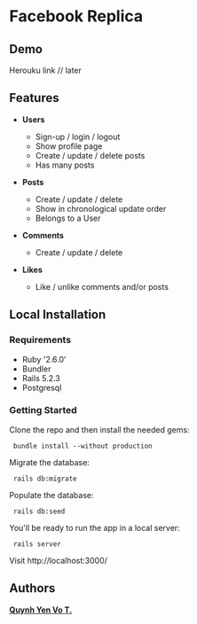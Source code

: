 # Facebook Replica

## Demo

Herouku link // later

## Features

- **Users**

  - Sign-up / login / logout
  - Show profile page
  - Create / update / delete posts
  - Has many posts

- **Posts**

  - Create / update / delete
  - Show in chronological update order
  - Belongs to a User

- **Comments**

  - Create / update / delete

- **Likes**
  - Like / unlike comments and/or posts

## Local Installation

### Requirements

- Ruby '2.6.0'
- Bundler
- Rails 5.2.3
- Postgresql

### Getting Started

Clone the repo and then install the needed gems:

```console
 bundle install --without production
```

Migrate the database:

```console
 rails db:migrate
```

Populate the database:

```console
 rails db:seed
```

You'll be ready to run the app in a local server:

```console
 rails server
```

Visit http://localhost:3000/

## Authors

**[Quynh Yen Vo T.](https://github.com/themonster2015)**

